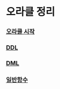 # 오라클 정리

### [오라클 시작](start.md)
### [DDL](DDL/README.md)
### [DML](DML/README.md)
### [일반함수](일반함수/README.md)
